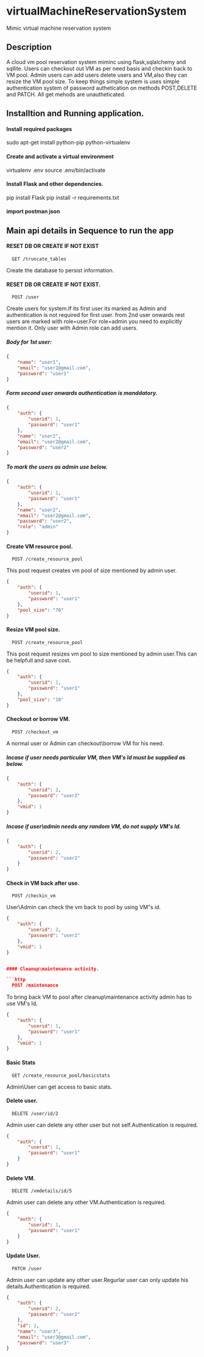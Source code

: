 # virtualMachineReservationSystem
Mimic virtual machine reservation system

## Description 
A cloud vm pool reservation system miminc using flask,sqlalchemy and sqllite.
Users can checkout out VM as per need basis and checkin back to VM pool.
Admin users can add users delete users and VM,also they can resize the VM pool size.
To keep things simple system is uses simple authentication system of password authetication on  methods POST,DELETE and PATCH.
All get mehods are unautheticated.

## Installtion and Running application.

#### Install required packages
sudo apt-get install python-pip python-virtualenv

#### Create and activate a virtual environment
virtualenv .env
source .env/bin/activate

#### Install Flask and other dependencies.
pip install Flask
pip install -r requirements.txt


#### import postman json



## Main api details in Sequence to run  the app

#### RESET DB OR CREATE IF NOT EXIST 

```http
  GET /truncate_tables
```
Create the database to persist information.


#### RESET DB OR CREATE IF NOT EXIST. 

```http
  POST /user
```
Create users for system.If its first user its marked as Admin and authentication is not required for first user.
from 2nd user onwards rest users are marked with role=user.For role=admin you need to explicitly mention it.
Only user with Admin role can add users.

##### Body for 1st  user:
```json
{
    "name": "user1",
    "email": "user1@gmail.com",
    "password": "user1"
}
```

##### Form second user onwards authentication is manddatory.
```json
{
    "auth": {
        "userid": 1,
        "password": "user1"
    },
    "name": "user2",
    "email": "user2@gmail.com",
    "password": "user2"
}
```

##### To mark the users as admin use below.
```json
{
    "auth": {
        "userid": 1,
        "password": "user1"
    },
    "name": "user2",
    "email": "user2@gmail.com",
    "password": "user2",
	"role": "admin"
}
```

#### Create VM resource pool.

```http
  POST /create_resource_pool
```

This post request creates vm pool of size mentioned by admin user.

```json
{
    "auth": {
        "userid": 1,
        "password": "user1"
    },
    "pool_size": "70"
}
```

#### Resize VM pool size.

```http
  POST /create_resource_pool
```

This post request resizes vm pool to size mentioned by admin user.This can be helpfull and save cost.

```json
{
    "auth": {
        "userid": 1,
        "password": "user1"
    },
    "pool_size": "10"
}
```

#### Checkout or  borrow VM.

```http
  POST /checkout_vm
```

A normal user or Admin can checkout\borrow VM for his need.

##### Incase if user needs particular VM, then VM's Id must be supplied as below.
```json
{
    "auth": {
        "userid": 2,
        "password": "user2"
    },
    "vmid": 1
}
```
##### Incase if user\admin needs any random VM, do not supply VM's Id.
```json
{
    "auth": {
        "userid": 2,
        "password": "user2"
    }
}
```

#### Check in VM back after use.

```http
  POST /checkin_vm
```

User\Admin can check the vm back to pool by using VM"s id.

```json
{
    "auth": {
        "userid": 2,
        "password": "user2"
    },
    "vmid": 1
}


#### Cleanup\maintenance activity.

```http
  POST /maintenance
```
To bring back VM to pool after cleanup\maintenance activity admin has to use VM's Id.
```json
{
    "auth": {
        "userid": 1,
        "password": "user1"
    },
    "vmid": 1
}
```
#### Basic Stats

```http
  GET /create_resource_pool/basicstats
```

Admin\User can get access to basic stats.

#### Delete user.

```http
  DELETE /user/id/2
```
Admin user can delete any other user but not self.Authentication is required.

```json
{
    "auth": {
        "userid": 1,
        "password": "user1"
    }
}
```

#### Delete VM.

```http
  DELETE /vmdetails/id/5
```
Admin user can delete any other VM.Authentication is required.

```json
{
    "auth": {
        "userid": 1,
        "password": "user1"
    }
}
```

#### Update User.

```http
  PATCH /user
```
Admin user can update any other user.Regurlar user can only update his details.Authentication is required.

```json
{
    "auth": {
        "userid": 2,
        "password": "user2"
    },
    "id": 2,
    "name": "user3",
    "email": "user3@gmail.com",
    "password": "user3"
}
```



